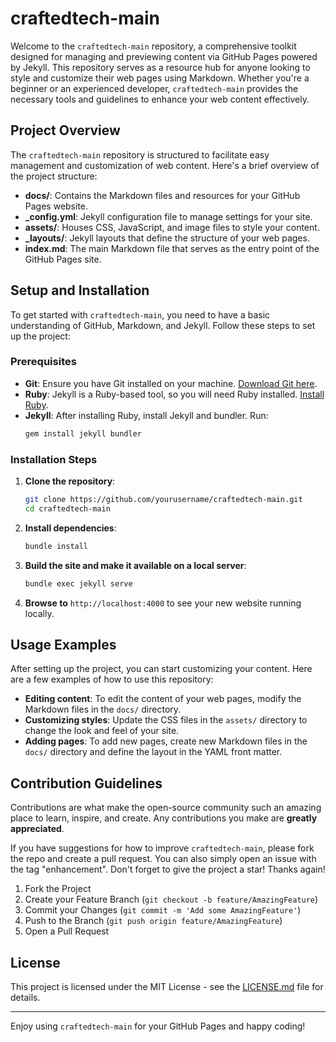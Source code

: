 # craftedtech-main

Welcome to the `craftedtech-main` repository, a comprehensive toolkit designed for managing and previewing content via GitHub Pages powered by Jekyll. This repository serves as a resource hub for anyone looking to style and customize their web pages using Markdown. Whether you're a beginner or an experienced developer, `craftedtech-main` provides the necessary tools and guidelines to enhance your web content effectively.

## Project Overview

The `craftedtech-main` repository is structured to facilitate easy management and customization of web content. Here's a brief overview of the project structure:

- **docs/**: Contains the Markdown files and resources for your GitHub Pages website.
- **_config.yml**: Jekyll configuration file to manage settings for your site.
- **assets/**: Houses CSS, JavaScript, and image files to style your content.
- **_layouts/**: Jekyll layouts that define the structure of your web pages.
- **index.md**: The main Markdown file that serves as the entry point of the GitHub Pages site.

## Setup and Installation

To get started with `craftedtech-main`, you need to have a basic understanding of GitHub, Markdown, and Jekyll. Follow these steps to set up the project:

### Prerequisites

- **Git**: Ensure you have Git installed on your machine. [Download Git here](https://git-scm.com/downloads).
- **Ruby**: Jekyll is a Ruby-based tool, so you will need Ruby installed. [Install Ruby](https://www.ruby-lang.org/en/downloads/).
- **Jekyll**: After installing Ruby, install Jekyll and bundler. Run:
  ```bash
  gem install jekyll bundler
  ```

### Installation Steps

1. **Clone the repository**:
   ```bash
   git clone https://github.com/yourusername/craftedtech-main.git
   cd craftedtech-main
   ```

2. **Install dependencies**:
   ```bash
   bundle install
   ```

3. **Build the site and make it available on a local server**:
   ```bash
   bundle exec jekyll serve
   ```

4. **Browse to** `http://localhost:4000` to see your new website running locally.

## Usage Examples

After setting up the project, you can start customizing your content. Here are a few examples of how to use this repository:

- **Editing content**: To edit the content of your web pages, modify the Markdown files in the `docs/` directory.
- **Customizing styles**: Update the CSS files in the `assets/` directory to change the look and feel of your site.
- **Adding pages**: To add new pages, create new Markdown files in the `docs/` directory and define the layout in the YAML front matter.

## Contribution Guidelines

Contributions are what make the open-source community such an amazing place to learn, inspire, and create. Any contributions you make are **greatly appreciated**.

If you have suggestions for how to improve `craftedtech-main`, please fork the repo and create a pull request. You can also simply open an issue with the tag "enhancement". Don't forget to give the project a star! Thanks again!

1. Fork the Project
2. Create your Feature Branch (`git checkout -b feature/AmazingFeature`)
3. Commit your Changes (`git commit -m 'Add some AmazingFeature'`)
4. Push to the Branch (`git push origin feature/AmazingFeature`)
5. Open a Pull Request

## License

This project is licensed under the MIT License - see the [LICENSE.md](LICENSE.md) file for details.

---

Enjoy using `craftedtech-main` for your GitHub Pages and happy coding!